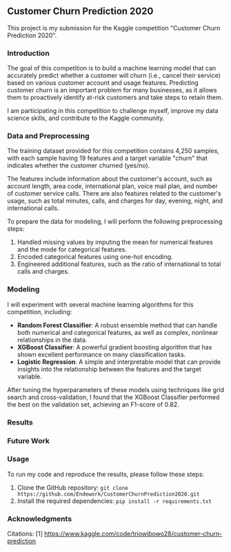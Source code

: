 ## Customer Churn Prediction 2020


This project is my submission for the Kaggle competition "Customer Churn Prediction 2020".



### Introduction
The goal of this competition is to build a machine learning model that can accurately predict whether a customer will churn (i.e., cancel their service) based on various customer account and usage features. Predicting customer churn is an important problem for many businesses, as it allows them to proactively identify at-risk customers and take steps to retain them.

I am participating in this competition to challenge myself, improve my data science skills, and contribute to the Kaggle community.

### Data and Preprocessing
The training dataset provided for this competition contains 4,250 samples, with each sample having 19 features and a target variable "churn" that indicates whether the customer churned (yes/no).

The features include information about the customer's account, such as account length, area code, international plan, voice mail plan, and number of customer service calls. There are also features related to the customer's usage, such as total minutes, calls, and charges for day, evening, night, and international calls.

To prepare the data for modeling, I will  perform the following preprocessing steps:
1. Handled missing values by imputing the mean for numerical features and the mode for categorical features.
2. Encoded categorical features using one-hot encoding.
3. Engineered additional features, such as the ratio of international to total calls and charges.

### Modeling
I will experiment with several machine learning algorithms for this competition, including:
- **Random Forest Classifier**: A robust ensemble method that can handle both numerical and categorical features, as well as complex, nonlinear relationships in the data.
- **XGBoost Classifier**: A powerful gradient boosting algorithm that has shown excellent performance on many classification tasks.
- **Logistic Regression**: A simple and interpretable model that can provide insights into the relationship between the features and the target variable.

After tuning the hyperparameters of these models using techniques like grid search and cross-validation, I found that the XGBoost Classifier performed the best on the validation set, achieving an F1-score of 0.82.

### Results


### Future Work


### Usage
To run my code and reproduce the results, please follow these steps:
1. Clone the GitHub repository: `git clone https://github.com/Endework/CustomerChurnPrediction2020.git`
2. Install the required dependencies: `pip install -r requirements.txt`


### Acknowledgments

Citations:
[1] https://www.kaggle.com/code/triowibowo28/customer-churn-prediction
